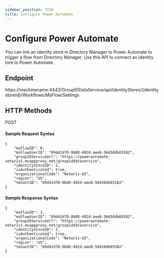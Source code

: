 ```yaml
---
sidebar_position: 7216
title: Configure Power Automate
---
```


# Configure Power Automate

You can link an identity store in Directory Manager to Power Automate to trigger a flow from Directory Manager. Use this API to connect an identity tore to Power Automate.

## Endpoint

https://machinename:4443/GroupIDDataService/api/IdentityStores/{identitystoreId}/Workflows/MsFlow/Settings

## HTTP Methods

POST

#### Sample Request Syntax

```
{  
    "msFlowID": 0,  
    "msFlowUserID": "69d41d70-9b80-492d-aee8-56458db65582",  
    "groupIDServiceUrl": "https://powerautomate-netwrix1.msappproxy.net/groupiddataservice",  
    "identityStoreID": 2,  
    "isAuthenticated": true,  
    "organizationalCode": "Netwrix-US",  
    "region": "US",  
    "tenantID": "69d41d70-9b80-492d-aee8-56458db65582"  
}
```
#### Sample Response Syntax

```
{  
    "msFlowID": 3,  
    "msFlowUserID": "69d41d70-9b80-492d-aee8-56458db65582",  
    "groupIDServiceUrl": "https://powerautomate-netwrix1.msappproxy.net/groupiddataservice",  
    "identityStoreID": 2,  
    "isAuthenticated": true,  
    "organizationalCode": "Netwrix-US",  
    "region": "US",  
    "tenantID": "69d41d70-9b80-492d-aee8-56458db65582"  
}
```